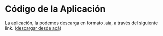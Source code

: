 # Código de la Aplicación

La aplicación, la podemos descarga en formato .aia, a través del siguiente link. ([descargar desde acá](https://github.com/benjaminquirozv/Template-/blob/master/codigos/APK/App_corregida_final.aia?raw=true))
